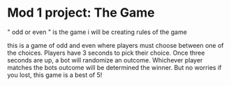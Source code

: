 # Mod 1 project: The Game
" odd or even " is the game i will be creating
rules of the game

 this is a game of odd and even where players must choose between one of the choices.
Players have 3 seconds to pick their choice. Once three seconds are up, a bot will randomize an outcome. Whichever player matches the bots outcome will be determined the winner. But no worries if you lost, this game is a best of 5!
